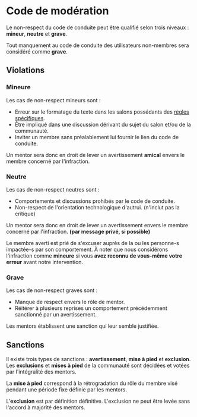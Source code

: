 # Code de modération
Le non-respect du code de conduite peut être qualifié selon trois niveaux : **mineur**, **neutre** et **grave**.

Tout manquement au code de conduite des utilisateurs non-membres sera considéré comme **grave**.

## Violations
### Mineure
Les cas de non-respect mineurs sont :
* Erreur sur le formatage du texte dans les salons possédants des [règles spécifiques](./README.md#règles-spécifiques-à-certain-salons).
* Être impliqué dans une discussion dérivant du sujet du salon et/ou de la communauté.
* Inviter un membre sans préalablement lui fournir le lien du code de conduite.

Un mentor sera donc en droit de lever un avertissement **amical** envers le membre concerné par l'infraction.

### Neutre
Les cas de non-respect neutres sont :
* Comportements et discussions prohibés par le code de conduite.
* Non-respect de l'orientation technologique d'autrui. (n'inclut pas la critique)

Un mentor sera donc en droit de lever un avertissement envers le membre concerné par l'infraction. **(par message privé, si possible)**

Le membre averti est prié de s'excuser auprès de la ou les personne-s impactée-s par son comportement. À noter que nous considérons l'infraction comme **mineure** si vous **avez reconnu de vous-même votre erreur** avant notre intervention.

### Grave
Les cas de non-respect graves sont :
* Manque de respect envers le rôle de mentor.
* Réitérer à plusieurs reprises un comportement précédemment sanctionné par un avertissement.

Les mentors établissent une sanction qui leur semble justifiée.

## Sanctions
Il existe trois types de sanctions : **avertissement**, **mise à pied** et **exclusion**.
Les **exclusions** et **mises à pied** de la communauté sont décidées et votées par l'intégralité des mentors.

La **mise à pied** correspond à la rétrogradation du rôle du membre visé pendant une période fixe définie par les mentors.

L'**exclusion** est par définition définitive. L'exclusion ne peut être levée sans l'accord à majorité des mentors.
